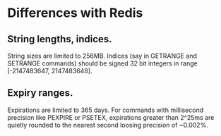 # Differences with Redis

## String lengths, indices.

String sizes are limited to 256MB.
Indices (say in GETRANGE and SETRANGE commands) should be signed 32 bit integers in range
[-2147483647, 2147483648].

## Expiry ranges.
Expirations are limited to 365 days. For commands with millisecond precision like PEXPIRE or PSETEX,
expirations greater than 2^25ms are quietly rounded to the nearest second loosing precision of ~0.002%.

